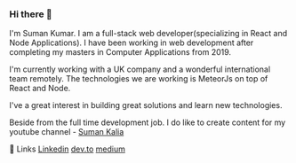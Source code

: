 ### Hi there 👋

I'm Suman Kumar. I am a full-stack web developer(specializing in React and Node Applications). I have been working in web development after completing my masters in Computer Applications from 2019.

I'm currently working with a UK company and a wonderful international team remotely. The technologies we are working is MeteorJs on top of React and Node.

I've a great interest in building great solutions and learn new technologies.

Beside from the full time development job. I do like to create content for my youtube channel - [Suman Kalia](https://www.youtube.com/channel/UCCZekpXafiuoRFzLrm_ji8g)

🔗 Links
[Linkedin](https://www.linkedin.com/in/suman-kumar-078b4140/) [dev.to](https://dev.to/sumankalia)
[medium](https://medium.com/@suman.kalia235)

<!--
**sumankalia/sumankalia** is a ✨ _special_ ✨ repository because its `README.md` (this file) appears on your GitHub profile.

Here are some ideas to get you started:

- 🔭 I’m currently working on ...
- 🌱 I’m currently learning ...
- 👯 I’m looking to collaborate on ...
- 🤔 I’m looking for help with ...
- 💬 Ask me about ...
- 📫 How to reach me: ...
- 😄 Pronouns: ...
- ⚡ Fun fact: ...
-->
